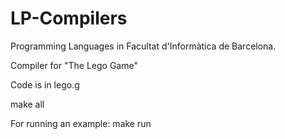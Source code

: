 # LP-Compilers

Programming Languages in Facultat d'Informàtica de Barcelona.

Compiler for "The Lego Game"

Code is in lego.g

make all

For running an example: make run
